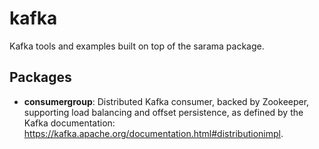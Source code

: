 # kafka

Kafka tools and examples built on top of the sarama package.

## Packages

- **consumergroup**: Distributed Kafka consumer, backed by Zookeeper, supporting load balancing and offset persistence, as defined by the Kafka documentation: https://kafka.apache.org/documentation.html#distributionimpl.


